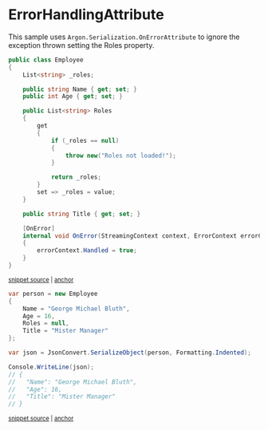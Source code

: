 # ErrorHandlingAttribute

This sample uses `Argon.Serialization.OnErrorAttribute` to ignore the exception thrown setting the Roles property.


<!-- snippet: ErrorHandlingAttributeTypes -->
<a id='snippet-errorhandlingattributetypes'></a>
```cs
public class Employee
{
    List<string> _roles;

    public string Name { get; set; }
    public int Age { get; set; }

    public List<string> Roles
    {
        get
        {
            if (_roles == null)
            {
                throw new("Roles not loaded!");
            }

            return _roles;
        }
        set => _roles = value;
    }

    public string Title { get; set; }

    [OnError]
    internal void OnError(StreamingContext context, ErrorContext errorContext)
    {
        errorContext.Handled = true;
    }
}
```
<sup><a href='/src/Tests/Documentation/Samples/Serializer/ErrorHandlingAttribute.cs#L28-L58' title='Snippet source file'>snippet source</a> | <a href='#snippet-errorhandlingattributetypes' title='Start of snippet'>anchor</a></sup>
<!-- endSnippet -->

<!-- snippet: ErrorHandlingAttributeUsage -->
<a id='snippet-errorhandlingattributeusage'></a>
```cs
var person = new Employee
{
    Name = "George Michael Bluth",
    Age = 16,
    Roles = null,
    Title = "Mister Manager"
};

var json = JsonConvert.SerializeObject(person, Formatting.Indented);

Console.WriteLine(json);
// {
//   "Name": "George Michael Bluth",
//   "Age": 16,
//   "Title": "Mister Manager"
// }
```
<sup><a href='/src/Tests/Documentation/Samples/Serializer/ErrorHandlingAttribute.cs#L63-L80' title='Snippet source file'>snippet source</a> | <a href='#snippet-errorhandlingattributeusage' title='Start of snippet'>anchor</a></sup>
<!-- endSnippet -->
